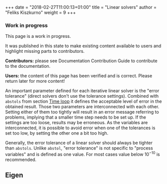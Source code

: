+++
date = "2018-02-27T11:00:13+01:00"
title = "Linear solvers"
author = "Feliks Kiszkurno"
weight = 9
+++

<div class="note">

### Work in progress

This page is a work in progress.

It was published in this state to make existing content available to users and highlight missing parts to contributors.

**Contributors:** please see Documentation Contribution Guide to contribute to the documentation.

**Users:** the content of this page has been verified and is correct. Please return later for more content!

</div>

An important parameter defined for each iterative linear solver is the "error tolerance" (direct solvers don't use the tolerance settings).
Combined with `abstols` from section [Time loop](/docs/userguide/blocks/time_loop/) it defines the acceptable level of error in the obtained result.
Those two parameters are interconnected with each other. Setting either of them too tightly will result in an error message referring to problems, implying that a smaller time step needs to be set up. If the settings are too loose, results may be erroneous.
As the variables are interconnected, it is possible to avoid error when one of the tolerances is set too low, by setting the other one a bit too high.

Generally, the error tolerance of a linear solver should always be tighter than `abstols`.
Unlike `abstol`, "error tolerance" is not specific to "process variables" and is defined as one value.
For most cases value below $10^{-10}$ is recommended.

<!-- TODO: The text above is not completely clear. It needs re-wording and additional clarifications. -->

## Eigen

<!-- TODO: Add description of Eigen -->

